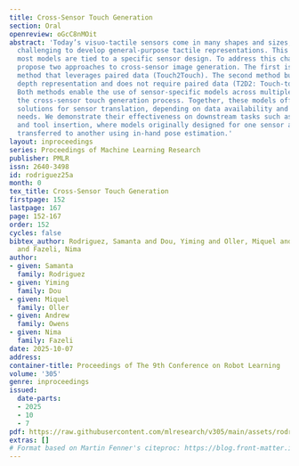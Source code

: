```yaml
---
title: Cross-Sensor Touch Generation
section: Oral
openreview: oGcC8nMOit
abstract: 'Today’s visuo-tactile sensors come in many shapes and sizes, making it
  challenging to develop general-purpose tactile representations. This is because
  most models are tied to a specific sensor design. To address this challenge, we
  propose two approaches to cross-sensor image generation. The first is an end-to-end
  method that leverages paired data (Touch2Touch). The second method builds an intermediate
  depth representation and does not require paired data (T2D2: Touch-to-Depth-to-Touch).
  Both methods enable the use of sensor-specific models across multiple sensors via
  the cross-sensor touch generation process. Together, these models offer flexible
  solutions for sensor translation, depending on data availability and application
  needs. We demonstrate their effectiveness on downstream tasks such as cup stacking
  and tool insertion, where models originally designed for one sensor are successfully
  transferred to another using in-hand pose estimation.'
layout: inproceedings
series: Proceedings of Machine Learning Research
publisher: PMLR
issn: 2640-3498
id: rodriguez25a
month: 0
tex_title: Cross-Sensor Touch Generation
firstpage: 152
lastpage: 167
page: 152-167
order: 152
cycles: false
bibtex_author: Rodriguez, Samanta and Dou, Yiming and Oller, Miquel and Owens, Andrew
  and Fazeli, Nima
author:
- given: Samanta
  family: Rodriguez
- given: Yiming
  family: Dou
- given: Miquel
  family: Oller
- given: Andrew
  family: Owens
- given: Nima
  family: Fazeli
date: 2025-10-07
address:
container-title: Proceedings of The 9th Conference on Robot Learning
volume: '305'
genre: inproceedings
issued:
  date-parts:
  - 2025
  - 10
  - 7
pdf: https://raw.githubusercontent.com/mlresearch/v305/main/assets/rodriguez25a/rodriguez25a.pdf
extras: []
# Format based on Martin Fenner's citeproc: https://blog.front-matter.io/posts/citeproc-yaml-for-bibliographies/
---
```

